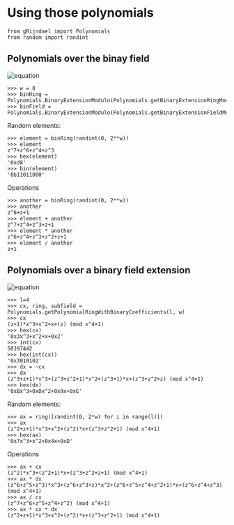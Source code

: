 Using those polynomials
=======================

```
from gRijndael import Polynomials
from random import randint
```

Polynomials over the binay field
--------------------------------

![equation](http://latex.codecogs.com/gif.latex?%5Cmathbb{F}_{2^w}=%5Cfrac{%5Cmathbb{F}_{2}[z]}{m(z)})

```
>>> w = 8
>>> binRing = Polynomials.BinaryExtensionModulo(Polynomials.getBinaryExtensionRingModulo(w))
>>> binField = Polynomials.BinaryExtensionModulo(Polynomials.getBinaryExtensionFieldModulo(w))
```

Random elements:

```
>>> element = binRing(randint(0, 2**w))
>>> element
z^7+z^6+z^4+z^3
>>> hex(element)
'0xd8'
>>> bin(element)
'0b11011000'
```

Operations

```
>>> another = binRing(randint(0, 2**w))
>>> another
z^6+z+1
>>> element + another
z^7+z^4+z^3+z+1
>>> element * another
z^6+z^4+z^3+z^2+z+1
>>> element / another
z+1
```

Polynomials over a binary field extension
-----------------------------------------

![equation](http://latex.codecogs.com/gif.latex?(%5Cmathbb{F}_{2^w})^l=%5Cfrac{%5Cmathbb{F}_{2^w}[x]}{l(x)})

```
>>> l=4
>>> cx, ring, subfield = Polynomials.getPolynomialRingWithBinaryCoefficients(l, w)
>>> cx
(z+1)*x^3+x^2+x+(z) (mod x^4+1)
>>> hex(cx)
'0x3x^3+x^2+x+0x2'
>>> int(cx)
50397442
>>> hex(int(cx))
'0x3010102'
>>> dx = ~cx
>>> dx
(z^3+z+1)*x^3+(z^3+z^2+1)*x^2+(z^3+1)*x+(z^3+z^2+z) (mod x^4+1)
>>> hex(dx)
'0xBx^3+0xDx^2+0x9x+0xE'
```

Random elements:

```
>>> ax = ring([randint(0, 2*w) for i in range(l)])
>>> ax
(z^2+z+1)*x^3+x^2+(z^2)*x+(z^3+z^2+1) (mod x^4+1)
>>> hex(ax)
'0x7x^3+x^2+0x4x+0xD'
```

Operations

```
>>> ax + cx
(z^2)*x^3+(z^2+1)*x+(z^3+z^2+z+1) (mod x^4+1)
>>> ax * dx
(z^6+z^5+z^3)*x^3+(z^6+z^3+z)*x^2+(z^6+z^5+z^4+z^2+1)*x+(z^6+z^4+z^3) (mod x^4+1)
>>> ax / cx
(z^7+z^6+z^5+z^4+z^2) (mod x^4+1)
>>> ax * cx * dx
(z^2+z+1)*x^3+x^2+(z^2)*x+(z^3+z^2+1) (mod x^4+1)
```

